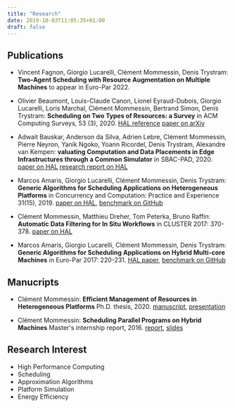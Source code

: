 ```yaml
---
title: "Research"
date: 2019-10-03T11:05:35+01:00
draft: false
---
```


## Publications

- Vincent Fagnon, Giorgio Lucarelli, Clément Mommessin, Denis Trystram:
  **Two-Agent Scheduling with Resource Augmentation on Multiple Machines**
  to appear in Euro-Par 2022.

- Olivier Beaumont, Louis-Claude Canon, Lionel Eyraud-Dubois, Giorgio Lucarelli, Loris Marchal, Clément Mommessin, Bertrand Simon, Denis Trystram:
  **Scheduling on Two Types of Resources: a Survey**
  in ACM Computing Surveys, 53 (3), 2020.
  [HAL reference](https://hal.inria.fr/hal-02432381v1)
  [paper on arXiv](https://arxiv.org/abs/1909.11365)

- Adwait Bauskar, Anderson da Silva, Adrien Lebre, Clément Mommessin, Pierre Neyron, Yanik Ngoko, Yoann Ricordel, Denis Trystram, Alexandre van Kempen:
  **valuating Computation and Data Placements in Edge Infrastructures through a Common Simulator**
  in SBAC-PAD, 2020.
  [paper on HAL](https://hal.inria.fr/hal-02915346)
  [research report on HAL](https://hal.inria.fr/hal-02153203)

- Marcos Amaris, Giorgio Lucarelli, Clément Mommessin, Denis Trystram:
  **Generic Algorithms for Scheduling Applications on Heterogeneous Platforms**
  in Concurrency and Computation: Practice and Experience 31(15), 2019.
  [paper on HAL](https://hal.inria.fr/hal-01896868),
  [benchmark on GitHub](https://github.com/marcosamaris/heterogeneous-SWF)

- Clément Mommessin, Matthieu Dreher, Tom Peterka, Bruno Raffin:
  **Automatic Data Filtering for In Situ Workflows**
  in CLUSTER 2017: 370-378.
  [paper on HAL](https://hal.inria.fr/hal-01581032)

- Marcos Amaris, Giorgio Lucarelli, Clément Mommessin, Denis Trystram:
  **Generic Algorithms for Scheduling Applications on Hybrid Multi-core Machines**
  in Euro-Par 2017: 220-231.
  [HAL paper](https://hal.inria.fr/hal-01420798),
  [benchmark on GitHub](https://github.com/marcosamaris/heterogeneous-SWF)

## Manucripts

- Clément Mommessin:
  **Efficient Management of Resources in Heterogeneous Platforms**
  Ph.D. thesis, 2020.
  [manuscript](/files/thesis/thesis_mommessin_final.pdf),
  [presentation](/files/thesis/soutenance_mommessin.pdf)

- Clément Mommessin:
  **Scheduling Parallel Programs on Hybrid Machines**
  Master's internship report, 2016.
  [report](/files/M2/report_M2_mommessin.pdf),
  [slides](/files/M2/slides_M2_mommessin.pdf)


## Research Interest
- High Performance Computing
- Scheduling
- Approximation Algorithms
- Platform Simulation
- Energy Efficiency
